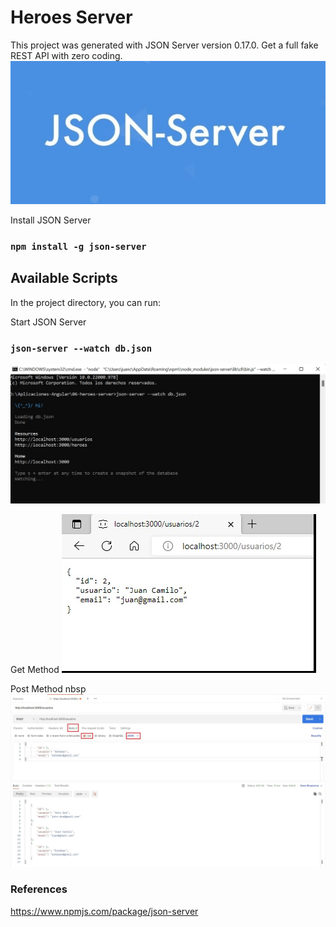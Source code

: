 # Heroes Server

This project was generated with JSON Server version 0.17.0.
Get a full fake REST API with zero coding.
![alt tag](https://github.com/juancr5/Aplicaciones-Angular/blob/main/images/06%20JSON%20Server.jpg)

Install JSON Server
### `npm install -g json-server`

## Available Scripts
In the project directory, you can run:

Start JSON Server
### `json-server --watch db.json`
![alt tag](https://github.com/juancr5/Aplicaciones-Angular/blob/main/images/06%20Open%20Server.jpg)

Get Method
![alt tag](https://github.com/juancr5/Aplicaciones-Angular/blob/main/images/06%20Get%20Method.jpg)

Post Method
nbsp
![alt tag](https://github.com/juancr5/Aplicaciones-Angular/blob/main/images/06%20Post%20Method%20-%20Postman.jpg)

### References
https://www.npmjs.com/package/json-server
